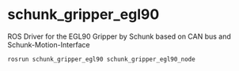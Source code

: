 # schunk_gripper_egl90
ROS Driver for the EGL90 Gripper by Schunk based on CAN bus and Schunk-Motion-Interface

```rosrun schunk_gripper_egl90 schunk_gripper_egl90_node ```
